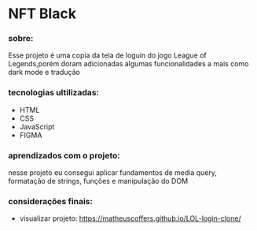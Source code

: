 # NFT Black

### sobre:
Esse projeto é uma copia da tela de loguin do jogo League of Legends,porém doram adicionadas algumas funcionalidades a mais como dark mode e tradução

### tecnologias ultilizadas:
- HTML
- CSS
- JavaScript
- FIGMA

### aprendizados com o projeto:
nesse projeto eu consegui aplicar fundamentos de media query, formatação de strings, funções e manipulação do DOM

### considerações finais:
- visualizar projeto: https://matheuscoffers.github.io/LOL-login-clone/